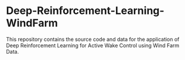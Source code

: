 # Deep-Reinforcement-Learning-WindFarm
This repository contains the source code and data for the application of Deep Reinforcement Learning for Active Wake Control using Wind Farm Data.
